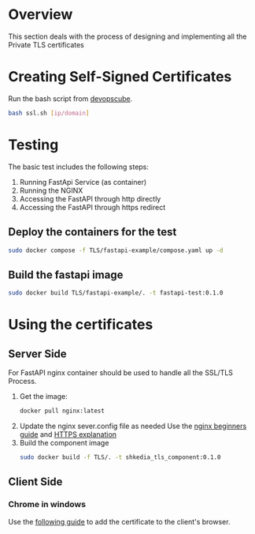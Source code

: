 # Overview
This section deals with the process of designing and implementing all the Private TLS certificates

# Creating Self-Signed Certificates
Run the bash script from [devopscube](https://devopscube.com/create-self-signed-certificates-openssl/).
```bash
bash ssl.sh [ip/domain]
```

# Testing
The basic test includes the following steps:
1. Running FastApi Service (as container)
2. Running the NGINX
3. Accessing the FastAPI through http directly
4. Accessing the FastAPI through https redirect

## Deploy the containers for the test
```bash
sudo docker compose -f TLS/fastapi-example/compose.yaml up -d
```

## Build the fastapi image
```bash
sudo docker build TLS/fastapi-example/. -t fastapi-test:0.1.0
```


# Using the certificates
## Server Side
For FastAPI nginx container should be used to handle all the SSL/TLS Process.
1. Get the image:
    ```bash
    docker pull nginx:latest
    ```
2. Update the nginx sever.config file as needed
    Use the [nginx beginners guide](https://nginx.org/en/docs/beginners_guide.html#conf_structure) and [HTTPS explanation](https://nginx.org/en/docs/http/configuring_https_servers.html)
3. Build the component image
    ```bash
    sudo docker build -f TLS/. -t shkedia_tls_component:0.1.0
    ```
## Client Side
### Chrome in windows
Use the [following guide](https://docs.vmware.com/en/VMware-Adapter-for-SAP-Landscape-Management/2.1.0/Installation-and-Administration-Guide-for-VLA-Administrators/GUID-D60F08AD-6E54-4959-A272-458D08B8B038.html) to add the certificate to the client's browser.